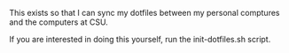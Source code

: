 This exists so that I can sync my dotfiles between my personal comptures and the computers at CSU.

If you are interested in doing this yourself, run the init-dotfiles.sh script.
